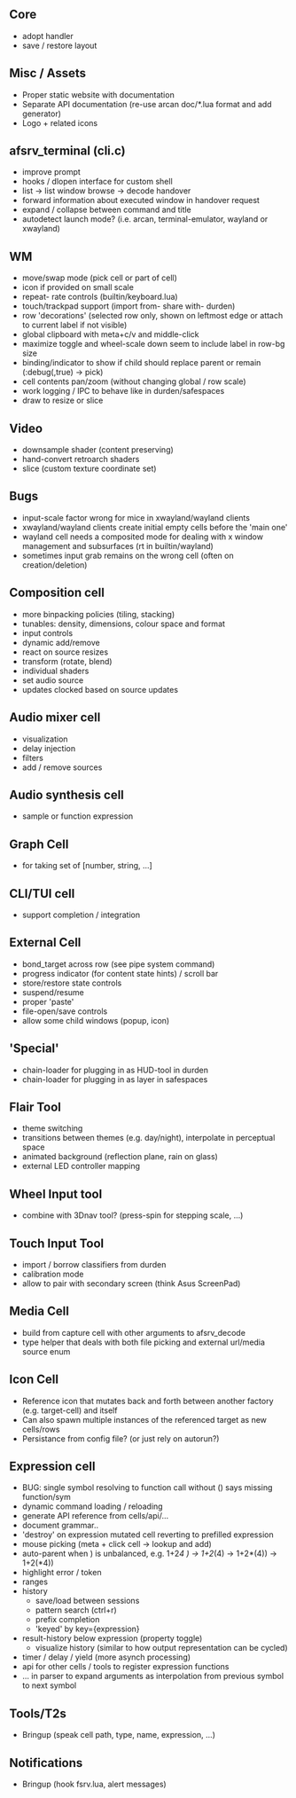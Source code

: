 ## Core
 - adopt handler
 - save / restore layout

## Misc / Assets
 - Proper static website with documentation
 - Separate API documentation (re-use arcan doc/*.lua format and add generator)
 - Logo + related icons

## afsrv\_terminal (cli.c)
 - improve prompt
 - hooks / dlopen interface for custom shell
 - list -> list window browse -> decode handover
 - forward information about executed window in handover request
 - expand / collapse between command and title
 - autodetect launch mode? (i.e. arcan, terminal-emulator, wayland or xwayland)

## WM
 - move/swap mode (pick cell or part of cell)
 - icon if provided on small scale
 - repeat- rate controls (builtin/keyboard.lua)
 - touch/trackpad support (import from- share with- durden)
 - row 'decorations' (selected row only, shown on leftmost edge or attach to current label if not visible)
 - global clipboard with meta+c/v and middle-click
 - maximize toggle and wheel-scale down seem to include label in row-bg size
 - binding/indicator to show if child should replace parent or remain (:debug(,true) -> pick)
 - cell contents pan/zoom (without changing global / row scale)
 - work logging / IPC to behave like in durden/safespaces
 - draw to resize or slice

## Video
 - downsample shader (content preserving)
 - hand-convert retroarch shaders
 - slice (custom texture coordinate set)

## Bugs
 - input-scale factor wrong for mice in xwayland/wayland clients
 - xwayland/wayland clients create initial empty cells before the 'main one'
 - wayland cell needs a composited mode for dealing with x window management and subsurfaces (rt in builtin/wayland)
 - sometimes input grab remains on the wrong cell (often on creation/deletion)

## Composition cell
 - more binpacking policies (tiling, stacking)
 - tunables: density, dimensions, colour space and format
 - input controls
 - dynamic add/remove
 - react on source resizes
 - transform (rotate, blend)
 - individual shaders
 - set audio source
 - updates clocked based on source updates

## Audio mixer cell
 - visualization
 - delay injection
 - filters
 - add / remove sources

## Audio synthesis cell
 - sample or function expression

## Graph Cell
 - for taking set of [number, string, ...]

## CLI/TUI cell
 - support completion / integration

## External Cell
 - bond\_target across row (see pipe system command)
 - progress indicator (for content state hints) / scroll bar
 - store/restore state controls
 - suspend/resume
 - proper 'paste'
 - file-open/save controls
 - allow some child windows (popup, icon)

## 'Special'
 - chain-loader for plugging in as HUD-tool in durden
 - chain-loader for plugging in as layer in safespaces

## Flair Tool
 - theme switching
 - transitions between themes (e.g. day/night), interpolate in perceptual space
 - animated background (reflection plane, rain on glass)
 - external LED controller mapping

## Wheel Input tool
 - combine with 3Dnav tool? (press-spin for stepping scale, ...)

## Touch Input Tool
 - import / borrow classifiers from durden
 - calibration mode
 - allow to pair with secondary screen (think Asus ScreenPad)

## Media Cell
 - build from capture cell with other arguments to afsrv\_decode
 - type helper that deals with both file picking and external url/media source enum

## Icon Cell
 - Reference icon that mutates back and forth between another factory (e.g. target-cell) and itself
 - Can also spawn multiple instances of the referenced target as new cells/rows
 - Persistance from config file? (or just rely on autorun?)

## Expression cell
 - BUG: single symbol resolving to function call without () says missing function/sym
 - dynamic command loading / reloading
 - generate API reference from cells/api/...
 - document grammar..
 - 'destroy' on expression mutated cell reverting to prefilled expression
 - mouse picking (meta + click cell -> lookup and add)
 - auto-parent when ) is unbalanced, e.g. 1+2*4 ) -> 1+2*(4) -> 1+2*(4)) -> 1+2(*4))
 - highlight error / token
 - ranges
 - history
   - save/load between sessions
   - pattern search (ctrl+r)
   - prefix completion
   - 'keyed' by key={expression}
 - result-history below expression (property toggle)
   - visualize history (similar to how output representation can be cycled)
 - timer / delay / yield (more asynch processing)
 - api for other cells / tools to register expression functions
 - ... in parser to expand arguments as interpolation from previous symbol to next symbol

## Tools/T2s
 - Bringup (speak cell path, type, name, expression, ...)

## Notifications
 - Bringup (hook fsrv.lua, alert messages)

